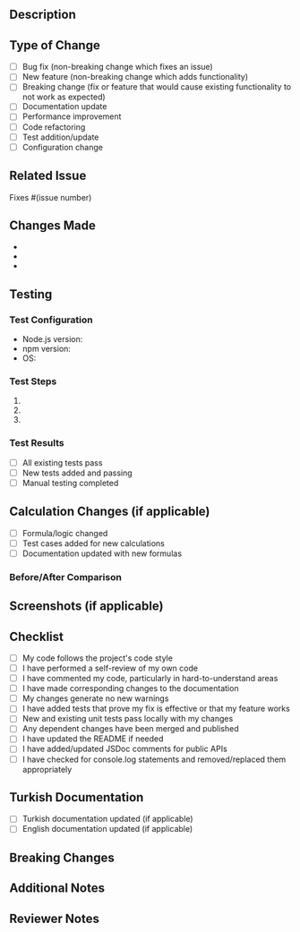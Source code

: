 ## Description
<!-- Provide a clear and concise description of your changes -->

## Type of Change
<!-- Mark the relevant option with an "x" -->
- [ ] Bug fix (non-breaking change which fixes an issue)
- [ ] New feature (non-breaking change which adds functionality)
- [ ] Breaking change (fix or feature that would cause existing functionality to not work as expected)
- [ ] Documentation update
- [ ] Performance improvement
- [ ] Code refactoring
- [ ] Test addition/update
- [ ] Configuration change

## Related Issue
<!-- Link to the issue this PR addresses -->
Fixes #(issue number)

## Changes Made
<!-- List the specific changes made in this PR -->
-
-
-

## Testing
<!-- Describe the tests you ran and how to reproduce them -->

### Test Configuration
- Node.js version:
- npm version:
- OS:

### Test Steps
1.
2.
3.

### Test Results
- [ ] All existing tests pass
- [ ] New tests added and passing
- [ ] Manual testing completed

## Calculation Changes (if applicable)
<!-- If this PR affects calculations, provide details -->
- [ ] Formula/logic changed
- [ ] Test cases added for new calculations
- [ ] Documentation updated with new formulas

### Before/After Comparison
<!-- If applicable, show calculation results before and after -->

## Screenshots (if applicable)
<!-- Add screenshots to demonstrate UI changes -->

## Checklist
<!-- Mark completed items with an "x" -->
- [ ] My code follows the project's code style
- [ ] I have performed a self-review of my own code
- [ ] I have commented my code, particularly in hard-to-understand areas
- [ ] I have made corresponding changes to the documentation
- [ ] My changes generate no new warnings
- [ ] I have added tests that prove my fix is effective or that my feature works
- [ ] New and existing unit tests pass locally with my changes
- [ ] Any dependent changes have been merged and published
- [ ] I have updated the README if needed
- [ ] I have added/updated JSDoc comments for public APIs
- [ ] I have checked for console.log statements and removed/replaced them appropriately

## Turkish Documentation
<!-- If this PR adds new features, have you updated Turkish documentation? -->
- [ ] Turkish documentation updated (if applicable)
- [ ] English documentation updated (if applicable)

## Breaking Changes
<!-- If this is a breaking change, describe the impact and migration path -->

## Additional Notes
<!-- Add any additional notes, context, or concerns here -->

## Reviewer Notes
<!-- Any specific areas you'd like reviewers to focus on? -->
